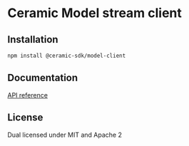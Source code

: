 # Ceramic Model stream client

## Installation

```sh
npm install @ceramic-sdk/model-client
```

## Documentation

[API reference](https://github.com/ceramicnetwork/rust-ceramic/tree/main/sdk/docs/@ceramic-sdk/model-client)

## License

Dual licensed under MIT and Apache 2
